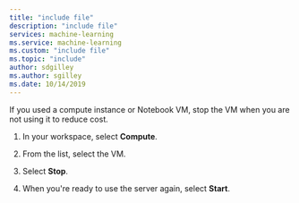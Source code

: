 ```yaml
---
title: "include file"
description: "include file"
services: machine-learning
ms.service: machine-learning
ms.custom: "include file"
ms.topic: "include"
author: sdgilley
ms.author: sgilley
ms.date: 10/14/2019
---
```


If you used a compute instance or Notebook VM, stop the VM when you are not using it to reduce cost.

1. In your workspace, select **Compute**.

1. From the list, select the VM.

1. Select **Stop**.

1. When you're ready to use the server again, select **Start**.